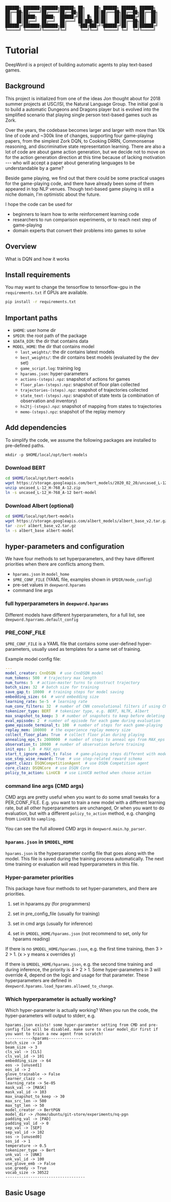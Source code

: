 ```text
██████╗ ███████╗███████╗██████╗ ██╗    ██╗ ██████╗ ██████╗ ██████╗
██╔══██╗██╔════╝██╔════╝██╔══██╗██║    ██║██╔═══██╗██╔══██╗██╔══██╗
██║  ██║█████╗  █████╗  ██████╔╝██║ █╗ ██║██║   ██║██████╔╝██║  ██║
██║  ██║██╔══╝  ██╔══╝  ██╔═══╝ ██║███╗██║██║   ██║██╔══██╗██║  ██║
██████╔╝███████╗███████╗██║     ╚███╔███╔╝╚██████╔╝██║  ██║██████╔╝
╚═════╝ ╚══════╝╚══════╝╚═╝      ╚══╝╚══╝  ╚═════╝ ╚═╝  ╚═╝╚═════╝ 
```
                                                                  
# Tutorial

DeepWord is a project of building automatic agents to play text-based games.

## Background
This project is initialized from one of the ideas Jon thought about for 2018
summer projects at USC/ISI, the Natural Language Group.
The initial goal is to build a automatic Dungeons and Dragons player but is
evolved into the simplified scenario that playing single person text-based games
such as Zork.

Over the years, the codebase becomes larger and larger with more than 10k line
of code and ~300k line of changes, supporting four game-playing papers, from
the simplest Zork DQN, to Cooking DRRN, Commonsense reasoning, and discriminative
state representation learning. There are also a lot of code are about game
action generation, but we decide not to move on for the action generation direction
at this time because of
lacking motivation --- who will accept a paper about generating languages to be
understandable by a game?

Beside game playing, we find out that there could be some practical usages for
the game-playing code, and there have already been some of them appeared in top
NLP venues. Though text-based game playing is still a niche domain, I'm optimistic
about the future. 

I hope the code can be used for

- beginners to learn how to write reinforcement learning code
- researchers to run comparison experiments, or to reach next step of game-playing
- domain experts that convert their problems into games to solve


## Overview

What is DQN and how it works


## Install requirements
You may want to change the
tensorflow to tensorflow-gpu in the `requirements.txt` if GPUs are available.

```bash
pip install -r requirements.txt
```

## Important paths

- `$HOME`: user home dir
- `$PDIR`: the root path of the package
- `$DATA_DIR`: the dir that contains data
- `MODEL_HOME`: the dir that contains model
  - `last_weights/`: the dir contains latest models
  - `best_weights/`: the dir contains best models (evaluated by the dev set)
  - `game_script.log`: training log
  - `hparams.json`: hyper-parameters
  - `actions-(steps).npz`: snapshot of actions for games
  - `floor_plan-(steps).npz`: snapshot of floor plan collected
  - `trajectories-(steps).npz`: snapshot of trajectories collected
  - `state_text-(steps).npz`: snapshot of state texts (a combination of observation and inventory)
  - `hs2tj-(steps).npz`: snapshot of mapping from states to trajectories
  - `memo-(steps).npz`: snapshot of the replay memory

## Add dependencies

To simplify the code, we assume the following packages are installed to
pre-defined paths.

`mkdir -p $HOME/local/opt/bert-models`

### Download BERT

```bash
cd $HOME/local/opt/bert-models
wget https://storage.googleapis.com/bert_models/2020_02_20/uncased_L-12_H-768_A-12.zip
unzip uncased_L-12_H-768_A-12.zip
ln -s uncased_L-12_H-768_A-12 bert-model
```


### Download Albert (optional)

```bash
cd $HOME/local/opt/bert-models
wget https://storage.googleapis.com/albert_models/albert_base_v2.tar.gz
tar -zxvf albert_base_v2.tar.gz
ln -s albert_base albert-model
```

## hyper-parameters and configuration

We have four methods to set hyperparameters, and they have different priorities
when there are conflicts among them.

- `hparams.json` in `model_home`
- `$PRE_CONF_FILE` (YAML file, examples shown in `$PDIR/mode_config`)
- pre-set values in `deepword.hparams`
- command line args

### full hyperparameters in `deepword.hparams`

Different models have different hyperparameters, for a full list,
see `deepword.hparrams.default_config`

### PRE_CONF_FILE

`$PRE_CONF_FILE` is a YAML file that contains some user-defined hyper-parameters,
usually used as templates for a same set of training.

Example model config file:

```yaml
---
model_creator: CnnDSQN  # use CnnDSQN model
num_tokens: 500  # trajectory max length
num_turns: 5  # action-master turns to construct trajectory
batch_size: 32  # batch size for training
save_gap_t: 10000  # training steps for model saving
embedding_size: 64  # word embedding size
learning_rate: 5e-5  # learning rate
num_conv_filters: 32  # number of CNN convolutional filters if using CNN
tokenizer_type: BERT  # tokenizer type, e.g. BERT, NLTK, Albert
max_snapshot_to_keep: 3  # number of snapshots to keep before deleting
eval_episode: 2  # number of episode for each game during evaluation
game_episode_terminal_t: 100  # number of steps for each game-playing
replay_mem: 100000  # the experience replay memory size
collect_floor_plan: True  # collect floor plan during playing
annealing_eps_t: 2000000  # number of steps to anneal eps from MAX_eps to MIN_eps
observation_t: 10000  # number of observation before training
init_eps: 1.0  # MAX_eps
start_t_ignore_model_t: False  # game-playing steps different with model training steps
use_step_wise_reward: True  # use step-related reward schema
agent_clazz: DSQNCompetitionAgent  # use DSQN Competition agent
core_clazz: DSQNCore  # use DSQN Core
policy_to_action: LinUCB  # use LinUCB method when choose action
```

### command line args (CMD args)

CMD args are pretty useful when you want to do some small tweaks for a PER_CONF_FILE.
E.g. you want to train a new model with a different learning rate, but all other 
hyperparameters are unchanged, Or when you want to do evaluation, but with a
different `policy_to_action` method, e.g. changing from `LinUCB` to `sampling`.

You can see the full allowed CMD args in `deepword.main.hp_parser`.

### `hparams.json` in `$MODEL_HOME`

`hparams.json` is the hyperparameter config file that goes along with the model.
This file is saved during the training process automatically.
The next time training or evaluation will read hyperparameters in this file.

### Hyper-parameter priorities

This package have four methods to set hyper-parameters, and there are priorities.

1. set in hparams.py  (for programmers)

2. set in pre_config_file  (usually for training)

3. set in cmd args  (usually for inference)

4. set in `$MODEL_HOME/hparams.json`  (not recommend to set, only for hparams reading)

If there is no `$MODEL_HOME/hparams.json`, e.g. the first time training, then
3 > 2 > 1. (x > y means x overrides y)

If there is `$MODEL_HOME/hparams.json`, e.g. the second time training and during
inference,
the priority is 4 > 2 > 1. Some hyper-parameters in 3 will override 4, depend
on the logic and usage for that parameter. These hyperparameters are defined in
`deepword.hparams.load_hparams.allowed_to_change`.

### Which hyperparameter is actually working?

Which hyper-parameter is actually working? When you run the code, the hyper-parameters
will output to stderr, e.g.

```
hparams.json exists! some hyper-parameter setting from CMD and pre-config file will be disabled. make sure to clear model_dir first if you want to train a new agent from scratch!
------------hparams---------------
batch_size -> 10
beam_size -> 3
cls_val -> [CLS]
cls_val_id -> 101
embedding_size -> 64
eos -> [unused1]
eos_id -> 2
glove_trainable -> False
learner_clazz ->
learning_rate -> 5e-05
mask_val -> [MASK]
mask_val_id -> 103
max_snapshot_to_keep -> 30
max_src_len -> 500
max_tgt_len -> 50
model_creator -> BertPGN
model_dir -> /home/ubuntu/git-store/experiments/nq-pgn
padding_val -> [PAD]
padding_val_id -> 0
sep_val -> [SEP]
sep_val_id -> 102
sos -> [unused0]
sos_id -> 1
temperature -> 0.5
tokenizer_type -> Bert
unk_val -> [UNK]
unk_val_id -> 100
use_glove_emb -> False
use_greedy -> True
vocab_size -> 30522
-----------------------------------
```

## Basic Usage


